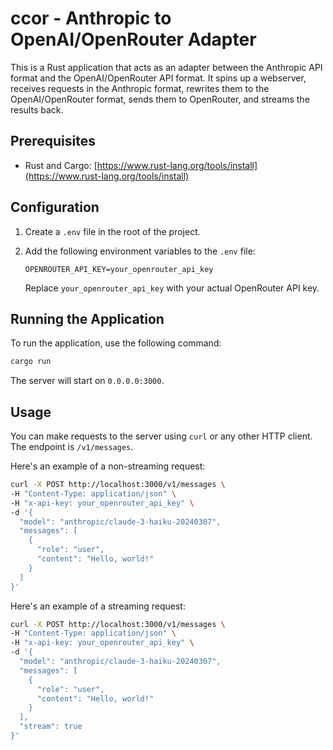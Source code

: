 # ccor - Anthropic to OpenAI/OpenRouter Adapter

This is a Rust application that acts as an adapter between the Anthropic API format and the OpenAI/OpenRouter API format. It spins up a webserver, receives requests in the Anthropic format, rewrites them to the OpenAI/OpenRouter format, sends them to OpenRouter, and streams the results back.

## Prerequisites

- Rust and Cargo: [https://www.rust-lang.org/tools/install](https://www.rust-lang.org/tools/install)

## Configuration

1.  Create a `.env` file in the root of the project.
2.  Add the following environment variables to the `.env` file:

    ```
    OPENROUTER_API_KEY=your_openrouter_api_key
    ```

    Replace `your_openrouter_api_key` with your actual OpenRouter API key.

## Running the Application

To run the application, use the following command:

```bash
cargo run
```

The server will start on `0.0.0.0:3000`.

## Usage

You can make requests to the server using `curl` or any other HTTP client. The endpoint is `/v1/messages`.

Here's an example of a non-streaming request:

```bash
curl -X POST http://localhost:3000/v1/messages \
-H "Content-Type: application/json" \
-H "x-api-key: your_openrouter_api_key" \
-d '{
  "model": "anthropic/claude-3-haiku-20240307",
  "messages": [
    {
      "role": "user",
      "content": "Hello, world!"
    }
  ]
}'
```

Here's an example of a streaming request:

```bash
curl -X POST http://localhost:3000/v1/messages \
-H "Content-Type: application/json" \
-H "x-api-key: your_openrouter_api_key" \
-d '{
  "model": "anthropic/claude-3-haiku-20240307",
  "messages": [
    {
      "role": "user",
      "content": "Hello, world!"
    }
  ],
  "stream": true
}'
```